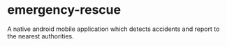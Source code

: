 # emergency-rescue
A native android mobile application which detects accidents and report to the nearest authorities.
